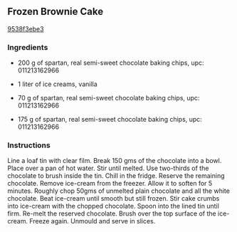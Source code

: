 ## Frozen Brownie Cake

[9538f3ebe3](http://www.food.com/recipe/frozen-brownie-cake-9289)

### Ingredients

 - 200 g of spartan, real semi-sweet chocolate baking chips, upc: 011213162966

 - 1 liter of ice creams, vanilla

 - 70 g of spartan, real semi-sweet chocolate baking chips, upc: 011213162966

 - 175 g of spartan, real semi-sweet chocolate baking chips, upc: 011213162966

### Instructions

Line a loaf tin with clear film. Break 150 gms of the chocolate into a bowl. Place over a pan of hot water. Stir until melted. Use two-thirds of the chocolate to brush inside the tin. Chill in the fridge. Reserve the remaining chocolate. Remove ice-cream from the freezer. Allow it to soften for 5 minutes. Roughly chop 50gms of unmelted plain chocolate and all the white chocolate. Beat ice-cream until smooth but still frozen. Stir cake crumbs into ice-cream with the chopped chocolate. Spoon into the lined tin until firm. Re-melt the reserved chocolate. Brush over the top surface of the ice-cream. Freeze again. Unmould and serve in slices.
